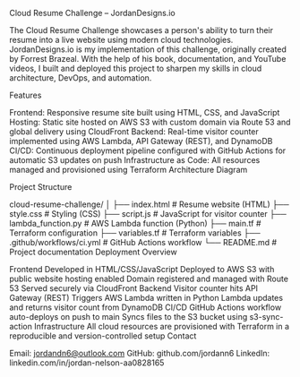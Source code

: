 Cloud Resume Challenge – JordanDesigns.io

The Cloud Resume Challenge showcases a person's ability to turn their resume into a live website using modern cloud technologies. JordanDesigns.io is my implementation of this challenge, originally created by Forrest Brazeal. With the help of his book, documentation, and YouTube videos, I built and deployed this project to sharpen my skills in cloud architecture, DevOps, and automation.

Features

Frontend: Responsive resume site built using HTML, CSS, and JavaScript
Hosting: Static site hosted on AWS S3 with custom domain via Route 53 and global delivery using CloudFront
Backend: Real-time visitor counter implemented using AWS Lambda, API Gateway (REST), and DynamoDB
CI/CD: Continuous deployment pipeline configured with GitHub Actions for automatic S3 updates on push
Infrastructure as Code: All resources managed and provisioned using Terraform
Architecture Diagram

Project Structure

cloud-resume-challenge/
│
├── index.html # Resume website (HTML)
├── style.css # Styling (CSS)
├── script.js # JavaScript for visitor counter
├── lambda_function.py # AWS Lambda function (Python)
├── main.tf # Terraform configuration
├── variables.tf # Terraform variables
├── .github/workflows/ci.yml # GitHub Actions workflow
└── README.md # Project documentation
Deployment Overview

Frontend
Developed in HTML/CSS/JavaScript
Deployed to AWS S3 with public website hosting enabled
Domain registered and managed with Route 53
Served securely via CloudFront
Backend
Visitor counter hits API Gateway (REST)
Triggers AWS Lambda written in Python
Lambda updates and returns visitor count from DynamoDB
CI/CD
GitHub Actions workflow auto-deploys on push to main
Syncs files to the S3 bucket using s3-sync-action
Infrastructure
All cloud resources are provisioned with Terraform in a reproducible and version-controlled setup
Contact

Email: jordandn6@outlook.com
GitHub: github.com/jordann6
LinkedIn: linkedin.com/in/jordan-nelson-aa0828165
